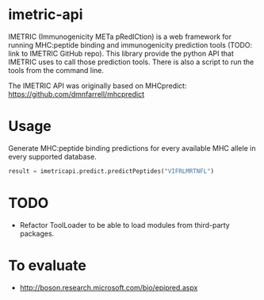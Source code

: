 # imetric-api

IMETRIC (Immunogenicity METa pRedICtion) is a web framework for running MHC:peptide binding and immunogenicity prediction tools (TODO: link to IMETRIC GitHub repo). This library provide the python API that IMETRIC uses to call those prediction tools. There is also a script to run the tools from the command line.

The IMETRIC API was originally based on MHCpredict: https://github.com/dmnfarrell/mhcpredict

# Usage

Generate MHC:peptide binding predictions for every available MHC allele in every supported database.

```python
result = imetricapi.predict.predictPeptides("VIFRLMRTNFL")
```

# TODO

* Refactor ToolLoader to be able to load modules from third-party packages.

# To evaluate

* http://boson.research.microsoft.com/bio/epipred.aspx
